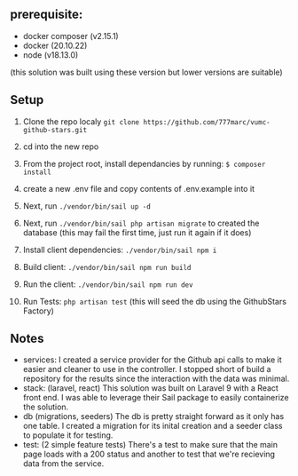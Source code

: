 ## prerequisite:

-   docker composer (v2.15.1)
-   docker (20.10.22)
-   node (v18.13.0)

(this solution was built using these version but lower versions are suitable)

## Setup

1. Clone the repo localy `git clone https://github.com/777marc/vumc-github-stars.git`

2. cd into the new repo

3. From the project root, install dependancies by running: `$ composer install`

4. create a new .env file and copy contents of .env.example into it

5. Next, run `./vendor/bin/sail up -d`
6. Next, run `./vendor/bin/sail php artisan migrate` to created the database (this may fail the first time, just run it again if it does)

7. Install client dependencies: `./vendor/bin/sail npm i`

8. Build client: `./vendor/bin/sail npm run build`

9. Run the client: `./vendor/bin/sail npm run dev`

10. Run Tests: `php artisan test` (this will seed the db using the GithubStars Factory)

## Notes

-   services:
    I created a service provider for the Github api calls to make it easier and cleaner to use in the controller. I stopped short of build a repository for the results since the interaction with the data was minimal.
-   stack: (laravel, react)
    This solution was built on Laravel 9 with a React front end. I was able to leverage their Sail package to easily containerize the solution.
-   db (migrations, seeders)
    The db is pretty straight forward as it only has one table. I created a migration for its inital creation and a seeder class to populate it for testing.
-   test: (2 simple feature tests)
    There's a test to make sure that the main page loads with a 200 status and another to test that we're recieving data from the service.
